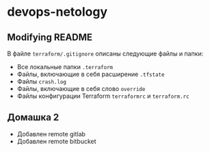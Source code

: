 # devops-netology

## Modifying README

В файле `terraform/.gitignore` описаны следующие файлы и папки:

- Все локальные папки `.terraform`
- Файлы, включающие в себя расширение `.tfstate`
- Файлы `crash.log`
- Файлы, включающие в себя слово `override`
- Файлы конфигурации Terraform `terraformrc` и `terraform.rc`

## Домашка 2

- Добавлен remote gitlab
- Добавлен remote bitbucket
